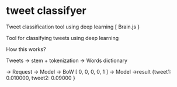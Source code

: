 # tweet classifyer
Tweet classification tool using deep learning [ Brain.js }

Tool for classifying tweets using deep learning

How this works?

Tweets -> stem + tokenization -> Words dictionary

-> Request -> Model -> BoW [ 0, 0, 0, 0, 1 ] -> Model ->result {tweet1: 0.010000, tweet2: 0.09000 } 
